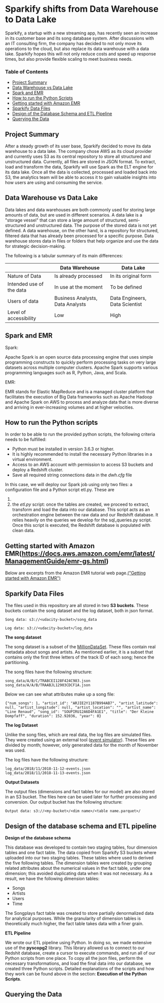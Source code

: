 # Sparkify shifts from Data Warehouse to Data Lake

Sparkify, a startup with a new streaming app, has recently seen an increase in its customer base and its song database system. After discussions with an IT consulting firm, the company has decided to not only move its operations to the cloud, but also replace its data warehouse with a data lake. Sparkify hopes this will not only reduce costs and speed up response times, but also provide flexible scaling to meet business needs.


### Table of Contents

- [Project Summary](#project)
- [Data Warehouse vs Data Lake](#lake)
- [Spark and EMR](#spark)
- [How to run the Python Scripts](#python)
- [Getting started with Amazon EMR](#EMR)
- [Sparkify Data Files](#files)
- [Design of the Database Schema and ETL Pipeline](#pipeline)
- [Querying the Data](#query)


<a name="project"/>

## Project Summary


After a steady growth of its user base, Sparkify decided to move its data warehouse to a data lake. The company chose AWS as its cloud provider and currently uses S3 as its central repository to store all structured and unstructured data. Currently, all files are stored in JSON format. To extract, load and transform the data, Sparkify will use Spark as the ELT engine for its data lake. Once all the data is collected, processed and loaded back into S3, the analytics team will be able to access it to gain valuable insights into how users are using and consuming the service. 


<a name="lake"/>

## Data Warehouse vs Data Lake

Data lakes and data warehouses are both commonly used for storing large amounts of data, but are used in different scenarios. A data lake is a "storage vessel" that can store a large amount of structured, semi-structured and unstructured data. The purpose of the stored data is not yet defined. A data warehouse, on the other hand, is a repository for structured, filtered data that has already been processed for a specific purpose. Data warehouse stores data in files or folders that help organize and use the data for strategic decision-making.

The following is a tabular summary of its main differences:

|   |Data Warehouse|Data Lake|
|---|---|---|
|Nature of Data|Is already processed|In its original form|
|Intended use of the data|In use at the moment|To be defined|
|Users of data|Business Analysts, Data Analysts|Data Engineers, Data Scientist|
|Level of accessibility|Low|High|



<a name="spark"/>

## Spark and EMR

Spark:

Apache Spark is an open source data processing engine that uses simple programming constructs to quickly perform processing tasks on very large datasets across multiple computer clusters. Apache Spark supports various programming languages such as R, Python, Java, and Scala.

EMR:

EMR stands for Elastic MapReduce and is a managed cluster platform that facilitates the execution of Big Data frameworks such as Apache Hadoop and Apache Spark on AWS to process and analyze data that is more diverse and arriving in ever-increasing volumes and at higher velocities.



<a name="python"/>

## How to run the Python scripts

In order to be able to run the provided python scripts, the following criteria needs to be fulfilled:
- Python must be installed in version 3.6.3 or higher.
- It is highly recommended to install the necessary Python libraries in a virtual environment.
- Access to an AWS account with permission to access S3 buckets and deploy a Redshift cluster.
- Save all required string connections data in the *dwh.cfg* file

In this case, we will deploy our Spark job using only two files: a configuration file and a Python script etl.py. These are

1. 
2. the *etl.py* script: once the tables are created, we proceed to extract, transform and load the data into our database. This script acts as an orchestration engine between the raw data and our Redshift database. It relies heavily on the queries we develop for the sql_queries.py script. Once this script is executed, the Redshift database is populated with clean data.


<a name="EMR"/>

## Getting started with Amazon EMR(https://docs.aws.amazon.com/emr/latest/ManagementGuide/emr-gs.html)

Below are excerpts from the Amazon EMR tutorial web page.[("Getting started with Amazon EMR")](https://docs.aws.amazon.com/emr/latest/ManagementGuide/emr-gs.html)




<a name="files"/>

## Sparkify Data Files

The files used in this repository are all stored in two **S3 buckets**. These buckets contain the song dataset and the log dataset, both in json format.
```
Song data: s3://<udacity-bucket>/song_data

Log data: s3://<udacity-bucket>/log_data
```

**The song dataset**

The song dataset is a subset of the [MillionDataSet](http://millionsongdataset.com/). These files contain real metadata about songs and artists. As mentioned earlier, it is a subset that contains only the first three letters of the track ID of each song; hence the partitioning.

The song files have the following structure:
```
song_data/A/B/C/TRABCEI128F424C983.json
song_data/A/A/B/TRAABJL12903CDCF1A.json
```

Below we can see what attributes make up a song file:
```
{"num_songs": 1, "artist_id": "ARJIE2Y1187B994AB7", "artist_latitude": null, "artist_longitude": null, "artist_location": "", "artist_name": "Line Renaud", "song_id": "SOUPIRU12A6D4FA1E1", "title": "Der Kleine Dompfaff", "duration": 152.92036, "year": 0}
```



**The log Dataset**

Unlike the song files, which are real data, the log files are simulated files. They were created using an external tool ([event simulator](https://github.com/Interana/eventsim)). These files are divided by month; however, only generated data for the month of November was used.

The log files have the following structure:
```
log_data/2018/11/2018-11-12-events.json
log_data/2018/11/2018-11-13-events.json
```

**Output Datasets**

The output files (dimensions and fact tables for our model) are also stored in an S3 bucket. The files here can be used later for further processing and conversion.
Our output bucket has the following structure:

```
Output data: s3://<my-bucket>/<dim name>/<table name.parquet>/
```


<a name="pipeline"/>

## Design of the database schema and ETL pipeline

**Design of the database schema**

This database was developed to contain two staging tables, four dimension tables and one fact table. The data copied from Sparkify S3 buckets where uploaded into our two staging tables. These tables where used to derived the five following tables. The dimension tables were created by grouping related attributes about the numerical values in the fact table, under one dimension; this avoided duplicating data when it was not necessary. As a result, we have the following dimension tables:

- Songs
- Artists
- Users
- Time

The Songplays fact table was created to store partially denormalized data for analytical purposes. While the granularity of dimension tables is theoretically much higher, the fact table takes data with a finer grain.

**ETL Pipeline**

We wrote our ETL pipeline using Python. In doing so, we made extensive use of the **pyscopg2** library. This library allowed us to connect to our Redshit database, create a cursor to execute commands, and run all of our Python scripts from one place. To copy all the json files, perform the necessary transformations, and load the final data into our database, we created three Python scripts. Detailed explanations of the scripts and how they work can be found above in the section: **Execution of the Python Scripts**.


<a name="query"/>

## Querying the Data
